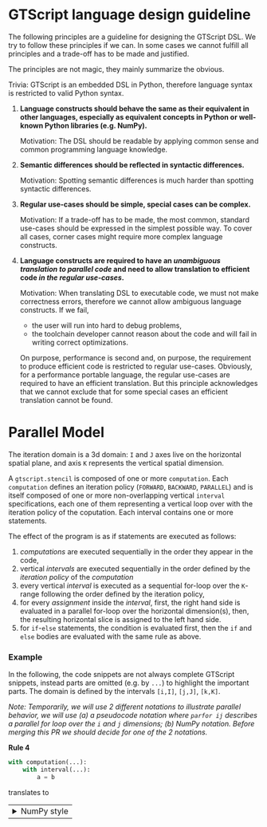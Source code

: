 # GTScript language design guideline

The following principles are a guideline for designing the GTScript DSL. We try to follow these principles if we can.
In some cases we cannot fulfill all principles and a trade-off has to be made and justified.

The principles are not magic, they mainly summarize the obvious.

Trivia: GTScript is an embedded DSL in Python, therefore language syntax is restricted to valid Python syntax.

1. **Language constructs should behave the same as their equivalent in other languages, especially as equivalent concepts
   in Python or well-known Python libraries (e.g. NumPy).**

   Motivation: The DSL should be readable by applying common sense and common programming language knowledge.

2. **Semantic differences should be reflected in syntactic differences.**

   Motivation: Spotting semantic differences is much harder than spotting syntactic differences.

3. **Regular use-cases should be simple, special cases can be complex.**

   Motivation: If a trade-off has to be made, the most common, standard use-cases should be expressed in the simplest
   possible way. To cover all cases, corner cases might require more complex language constructs.

4. **Language constructs are required to have an _unambiguous translation to parallel code_ and need to allow translation
   to efficient code _in the regular use-cases_.**

   Motivation: When translating DSL to executable code, we must not make correctness errors, therefore we cannot allow
   ambiguous language constructs.
   If we fail,

   - the user will run into hard to debug problems,
   - the toolchain developer cannot reason about the code and will fail in writing correct optimizations.

   On purpose, performance is second and, on purpose, the requirement to produce efficient code is restricted to regular use-cases. Obviously, for a performance portable language, the regular use-cases are required to have an
   efficient translation. But this principle acknowledges that we cannot exclude that for some special cases an
   efficient translation cannot be found.

# Parallel Model

The iteration domain is a 3d domain: `I` and `J` axes live on the horizontal spatial plane, and axis `K` represents the vertical spatial dimension.

A `gtscript.stencil` is composed of one or more `computation`. Each `computation` defines an iteration policy (`FORWARD`, `BACKWARD`, `PARALLEL`) and is itself composed of one or more non-overlapping vertical `interval` specifications, each one of them representing a vertical loop over with the iteration policy of the coputation. Each interval contains one or more statements.

The effect of the program is as if statements are executed as follows:

1. _computations_ are executed sequentially in the order they appear in the code,
2. vertical _intervals_ are executed sequentially in the order defined by the _iteration policy_ of the _computation_
3. every vertical _interval_ is executed as a sequential for-loop over the `K`-range following the order defined by the iteration policy,
4. for every _assignment_ inside the _interval_, first, the right hand side is evaluated in a parallel for-loop over the horizontal dimension(s), then, the resulting horizontal slice is assigned to the left hand side.
5. for `if`-`else` statements, the condition is evaluated first, then the `if` and `else` bodies are evaluated with the same rule as above.

### Example

In the following, the code snippets are not always complete GTScript snippets, instead parts are omitted (e.g. by `...`) to highlight
the important parts. The domain is defined by the intervals `[i,I]`, `[j,J]`, `[k,K]`.

_Note: Temporarily, we will use 2 different notations to illustrate parallel behavior, we will use
(a) a pseudocode notation where `parfor ij` describes a parallel for loop over the `i` and `j` dimensions;
(b) NumPy notation.
Before merging this PR we should decide for one of the 2 notations._

**Rule 4**

```python
with computation(...):
    with interval(...):
        a = b
```

translates to

<table><tr>
<td><details><summary>NumPy style</summary>

```python
for k:
    tmp_b: IJField
    parfor ij:
        tmp_b = b
    parfor ij:
        a = tmp_b
```

which reflects principle 4, the translation to parallel code is unambigous.
Note: Removing the (in this case) unneeded temporary is up to optimization.

In the following examples, the translation of each right hand side to an intermediate temporary is implicit for
simplicity and to avoid distraction from the important aspects.

In the following, `start <= end`,

```python
with computation(FORWARD):  # Forward computation
    with interval(start, end):
        a = tmp[1, 1, 0]
        b = 2 * a[1, 1, 0]

with computation(BACKWARD):  # Backward computation
    with interval(start, -2):  # lower interval
        a = tmp[1, 1, 0]
        b = 2 * a[0, 0, 0]
    with interval(-2, end):    # upper interval
        a = 1.1
        b = 2.2

with computation(PARALLEL):  # Parallel computation
    with interval(start, end):
        a = tmp[1, 1, 0]
        b = 2 * a[0, 0, 0]
```

corresponds to the following pseudo-code:

```python
# Forward computation
for k in range(start, end):
    parfor ij:
        a[i, j, k] = tmp[i+1, j+1, k]
    parfor ij:
        b[i, j, k] = 2 * a[i+1, i+1, k]

# Backward computation
# upper interval
for k in reversed(range(end-2, end)):
    parfor ij:
        a[i, j, k] = 1.1
    parfor ij:
        b[i, j, k] = 2.2
# lower interval
for k in reversed(range(start, end-2)):
    parfor ij:
        a[i, j, k] = tmp[i+1, j+1, k]
    parfor ij:
        b[i, j, k] = 2 * a[i, j, k]

# Parallel computation
parfor k in range(start, end):
    parfor ij:
        a[i, j, k] = tmp[i+1, j+1, k]
    parfor ij:
        b[i, j, k] = 2 * a[i, j, k]
```

where `parfor` implies no guarantee on the order of execution.

<table><tr>
<td><details><summary>NumPy style</summary>

```python
# Domain definition
# i, I = domain_start_i, domain_end_i
# j, J = domain_start_j, domain_end_j

# Forward computation
for k in range(start, end):
    a[i:I, j:J, k] = tmp[i+1:I+1, j:J, k]
    b[i:I, j:J, k] = 2 * a[i+1:I+1, j+1:J+1, k]

# Backward computation
# upper interval
for k in reversed(range(end-2, end)):
    a[i:I, j:J, k] = 1.1
    b[i:I, j:J, k] = 2.2
# lower interval
for k in reversed(range(start, end-2)):
    a[i:I, j:J, k] = tmp[i+1:I+1, j+1:J+1, k]
    b[i:I, j:J, k] = 2 * a[i:I, j:J, k]

# Parallel computation
for k in random.shuffle(range(start, end)):
    a[i:I, j:J, k] = tmp[i+1:I+1, j+1:J+1, k]
    b[i:I, j:J, k] = 2 * a[i:I, j:J, k]
```

</details></td>
<td><details><summary>C++ style</summary>

```cpp
# Forward computation
for (int k=0; k < end; k++) {
    parallel_for (auto& i, j : ij_domain()) {
        a[i, j, k] = tmp[i+1, j+1, k]
    }
    parallel_for (auto& i, j : ij_domain()) {
        b[i, j, k] = 2 * a[i+1, i+1, k]
    }
}

# Backward computation
# upper interval
for (int k=end-1; k >= end-2; k--) {
    parallel_for (auto& i, j : ij_domain()) {
        a[i, j, k] = 1.1
    }
    parallel_for (auto& i, j : ij_domain()) {
        b[i, j, k] = 2.2
    }
# lower interval
for (int k=end-2; k >= 0; k--) {
    parallel_for (auto& i, j : ij_domain()) {
        a[i, j, k] = tmp[i+1, j+1, k]
    }
    parallel_for (auto& i, j : ij_domain()) {
        b[i, j, k] = 2 * a[i, j, k]
    }

# Parallel computation
parallel_for (int k=0; k < end; k++) {
    parallel_for (auto& i, j : ij_domain()) {
        a[i, j, k] = tmp[i+1, j+1, k]
    }
    parallel_for (auto& i, j : ij_domain()) {
        b[i, j, k] = 2 * a[i, j, k]
    }
```

where `parallel_for` implies no guarantee on the order of execution.

</details></td>
</tr></table>

## Variable declarations

Variable declarations inside a computation are interpreted as temporary field declarations spanning the actual computation domain of the `computation` where they are defined.

### Example

```python
with computation(FORWARD):
    with interval(1, 3):
        tmp = 3
```

behaves like:

```python
tmp = Field(domain_shape)  # Uninitialized field (random data)
for k in range(0, 3):
    parfor ij:
        tmp[i, j, k] = 3   # Only this vertical range is properly initialized
```

## Compute Domain

The computation domain of every statement is extended to ensure that any required data to execute all stencil statements on the compute domain is present.

### Example

On an applied example, this means:

```python
with computation(PARALLEL), interval(...):
    u = 1
    b = u[-2, 0, 0] + u[1, 0, 0] + u[0, -1, 0] + u[0, -2, 0]
```

translates into the following pseudo code:

```python
for k in range(start, end):
    parfor [i_start-2:i_end+1, j_start-1:j_end+2]:
        u[i, j, k] = 1
    parfor [i_start:i_end, j_start:j_end]:
        b[i, j, k] = u[i-2,j,k] + u[i+1,j,k] + u[i,j-1,k] + u[i,j-2,k]
```
